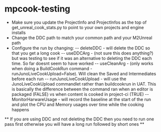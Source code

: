 # mpcook-testing

- Make sure you update the ProjectInfo and ProjectInfos as the top of get_unreal_cook_stats.py to point to your own projects and engine installs
- Change the DDC path to match your common path and your M2Unreal path
- Configure the run by changing:
-- deleteDDC - will delete the DDC so that you get a long cook
-- useDDCArg - (not sure this does anything?) but was testing to see if it was an alternative to deleting the DDC each time. So far doesnt seem to have worked
-- useCleanArg - (only works when doing a BuildCookRun command - runJunoLiveCookUpload=False). Will clean the Saved and Intermediates before each run
-- runJunoLiveCookUpload - will use the JunoLiveCookUpload commandlet rather than buildcookrun in UAT. This is basically the difference between the command ran when an editor is packaged (FALSE) vs when content is cooked in project-ci (TRUE)
-- MonitorHarwareUsage - will record the baseline at the start of the run and plot the CPU and Memory usages over time while the cooking happens

** If you are using DDC and not deleting the DDC then you need to run one pass first otherwise you will have a long run followed by short ones ** 
